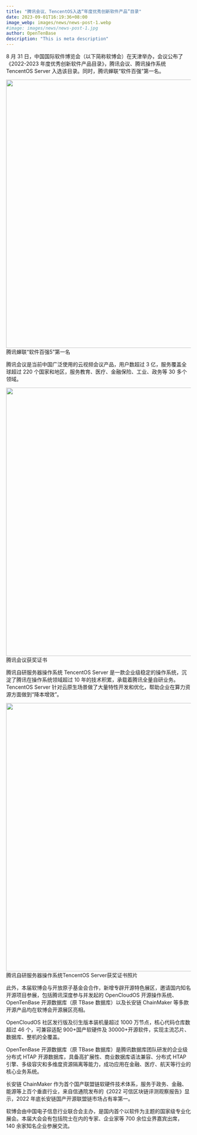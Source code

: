 ```yaml
---
title: "腾讯会议、TencentOS入选“年度优秀创新软件产品”目录"
date: 2023-09-01T16:19:36+08:00
image_webp: images/news/news-post-1.webp
#image: images/news/news-post-1.jpg
author: OpenTenBase
description: "This is meta description"
---
```


8 月 31 日，中国国际软件博览会（以下简称软博会）在天津举办，会议公布了《2022-2023 年度优秀创新软件产品目录》，腾讯会议、腾讯操作系统 TencentOS Server 入选该目录。同时，腾讯蝉联“软件百强”第一名。

<img src=../images/news-post-1-01.webp class="img-fluid" width=730 />
腾讯蝉联“软件百强5”第一名

腾讯会议是当前中国广泛使用的云视频会议产品，用户数超过 3 亿，服务覆盖全球超过 220 个国家和地区，服务教育、医疗、金融保险、工业、政务等 30 多个领域。

<img src=../images/news-post-1-02.webp class="img-fluid" width=730 />
腾讯会议获奖证书

腾讯自研服务器操作系统 TencentOS Server 是一款企业级稳定的操作系统，沉淀了腾讯在操作系统领域超过 10 年的技术积累，承载着腾讯全量自研业务。TencentOS Server 针对云原生场景做了大量特性开发和优化，帮助企业在算力资源方面做到“降本增效”。

<img src=../images/news-post-1-03.webp class="img-fluid" width=730 />
腾讯自研服务器操作系统TencentOS Server获奖证书照片

此外，本届软博会与开放原子基金会合作，新增专辟开源特色展区，邀请国内知名开源项目参展，包括腾讯深度参与并发起的 OpenCloudOS 开源操作系统、OpenTenBase 开源数据库（原 TBase 数据库）以及长安链 ChainMaker 等多款开源产品均在软博会开源展区亮相。

OpenCloudOS 社区发行版及衍生版本装机量超过 1000 万节点，核心代码仓库数超过 46 个，可兼容适配 900+国产软硬件及 30000+开源软件，实现主流芯片、数据库、整机的全覆盖。

OpenTenBase 开源数据库（原 TBase 数据库）是腾讯数据库团队研发的企业级分布式 HTAP 开源数据库，具备高扩展性、商业数据库语法兼容、分布式 HTAP 引擎、多级容灾和多维度资源隔离等能力，成功应用在金融、医疗、航天等行业的核心业务系统。

长安链 ChainMaker 作为首个国产联盟链软硬件技术体系，服务于政务、金融、能源等上百个垂直行业，来自信通院发布的《2022 可信区块链评测观察报告》显示，2022 年底长安链国产开源联盟链市场占有率第一。

软博会由中国电子信息行业联合会主办，是国内首个以软件为主题的国家级专业化展会。本届大会会有包括院士在内的专家、企业家等 700 余位业界嘉宾出席，140 余家知名企业参展交流。
